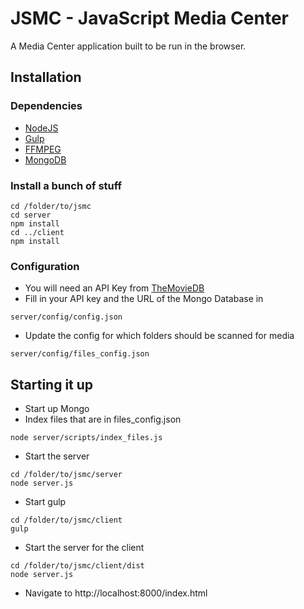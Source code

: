 JSMC - JavaScript Media Center
==============================

A Media Center application built to be run in the browser.

Installation
------------
### Dependencies
* [NodeJS](https://nodejs.org/en/)
* [Gulp](http://gulpjs.com/)
* [FFMPEG](https://www.ffmpeg.org/)
* [MongoDB](https://www.mongodb.org/)

### Install a bunch of stuff
```
cd /folder/to/jsmc
cd server
npm install
cd ../client
npm install
```
### Configuration
* You will need an API Key from [TheMovieDB](https://www.themoviedb.org/documentation/api)
* Fill in your API key and the URL of the Mongo Database in

```
server/config/config.json
```

* Update the config for which folders should be scanned for media

```
server/config/files_config.json
```

Starting it up
--------------
* Start up Mongo
* Index files that are in files_config.json

```
node server/scripts/index_files.js
```

* Start the server

```
cd /folder/to/jsmc/server
node server.js
```

* Start gulp
```
cd /folder/to/jsmc/client
gulp
```

* Start the server for the client
```
cd /folder/to/jsmc/client/dist
node server.js
```

* Navigate to http://localhost:8000/index.html
